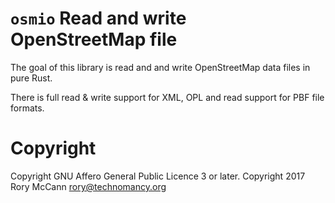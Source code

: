 # `osmio` Read and write OpenStreetMap file


The goal of this library is read and and write OpenStreetMap data files in pure Rust.

There is full read & write support for XML, OPL and read support for PBF file formats.


# Copyright


Copyright GNU Affero General Public Licence 3 or later. Copyright 2017 Rory McCann <rory@technomancy.org>
